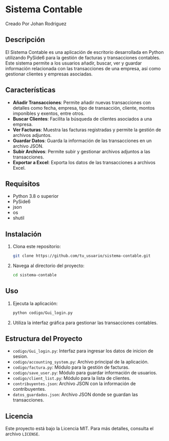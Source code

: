 # Sistema Contable

Creado Por Johan Rodriguez

## Descripción

El Sistema Contable es una aplicación de escritorio desarrollada en Python utilizando PySide6 para la gestión de facturas y transacciones contables. Este sistema permite a los usuarios añadir, buscar, ver y guardar información relacionada con las transacciones de una empresa, así como gestionar clientes y empresas asociadas.

## Características

- **Añadir Transacciones**: Permite añadir nuevas transacciones con detalles como fecha, empresa, tipo de transacción, cliente, montos imponibles y exentos, entre otros.
- **Buscar Clientes**: Facilita la búsqueda de clientes asociados a una empresa.
- **Ver Facturas**: Muestra las facturas registradas y permite la gestión de archivos adjuntos.
- **Guardar Datos**: Guarda la información de las transacciones en un archivo JSON.
- **Subir Archivos**: Permite subir y gestionar archivos adjuntos a las transacciones.
- **Exportar a Excel**: Exporta los datos de las transacciones a archivos Excel.

## Requisitos

- Python 3.8 o superior
- PySide6
- json
- os
- shutil

## Instalación

1. Clona este repositorio:
    ```bash
    git clone https://github.com/tu_usuario/sistema-contable.git
    ```
2. Navega al directorio del proyecto:
    ```bash
    cd sistema-contable
    ```
## Uso

1. Ejecuta la aplicación:
    ```bash
    python codigo/Gui_login.py
    ```
2. Utiliza la interfaz gráfica para gestionar las transacciones contables.

## Estructura del Proyecto
- `codigo/Gui_login.py`: Interfaz para ingresar los datos de inicion de sesion.
- `codigo/accounting_system.py`: Archivo principal de la aplicación.
- `codigo/factura.py`: Módulo para la gestión de facturas.
- `codigo/save_user.py`: Módulo para guardar información de usuarios.
- `codigo/client_list.py`: Módulo para la lista de clientes.
- `contribuyentes.json`: Archivo JSON con la información de contribuyentes.
- `datos_guardados.json`: Archivo JSON donde se guardan las transacciones.

## Licencia

Este proyecto está bajo la Licencia MIT. Para más detalles, consulta el archivo `LICENSE`.

